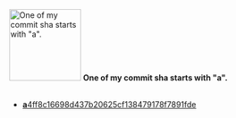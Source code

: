 <img src="https://github.com/my-badges/my-badges/blob/main/src/all-badges/abc-commit/a-commit.png?raw=true" alt="One of my commit sha starts with &quot;a&quot;." title="One of my commit sha starts with &quot;a&quot;." width="128">
<strong>One of my commit sha starts with &quot;a&quot;.</strong>
<br><br>

- <a href="https://github.com/wulkano/Kap/commit/a4ff8c16698d437b20625cf138479178f7891fde"><strong>a</strong>4ff8c16698d437b20625cf138479178f7891fde</a>